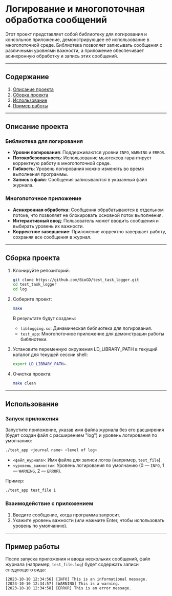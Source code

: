 # Логирование и многопоточная обработка сообщений

Этот проект представляет собой библиотеку для логирования и консольное приложение, демонстрирующее её использование в многопоточной среде. Библиотека позволяет записывать сообщения с различными уровнями важности, а приложение обеспечивает асинхронную обработку и запись этих сообщений.

---

## Содержание
1. [Описание проекта](#описание-проекта)
2. [Сборка проекта](#сборка-проекта)
3. [Использование](#использование)
4. [Пример работы](#пример-работы)

---

## Описание проекта

### Библиотека для логирования
- **Уровни логирования**: Поддерживаются уровни `INFO`, `WARNING` и `ERROR`.
- **Потокобезопасность**: Использование мьютексов гарантирует корректную работу в многопоточной среде.
- **Гибкость**: Уровень логирования можно изменять во время выполнения программы.
- **Запись в файл**: Сообщения записываются в указанный файл журнала.

### Многопоточное приложение
- **Асинхронная обработка**: Сообщения обрабатываются в отдельном потоке, что позволяет не блокировать основной поток выполнения.
- **Интерактивный ввод**: Пользователь может вводить сообщения и выбирать уровень их важности.
- **Корректное завершение**: Приложение корректно завершает работу, сохраняя все сообщения в журнал.

---

## Сборка проекта

1. Клонируйте репозиторий:
   ```bash
   git clone https://github.com/BioGD/test_task_logger.git
   cd test_task_logger
   cd log
   ```

2. Соберите проект:
   ```bash
   make
   ```
   В результате будут созданы:
   - `liblogging.so`: Динамическая библиотека для логирования.
   - `test_app`: Многопоточное приложение для демонстрации работы библиотеки.

3. Установите переменную окружения LD_LIBRARY_PATH в текущий каталог для текущей сессии shell:
   ```bash
   export LD_LIBRARY_PATH=.
   ```

4. Очистка проекта:
   ```bash
   make clean
   ```

---

## Использование

### Запуск приложения
Запустите приложение, указав имя файла журнала без его расширения (будет создан файл с расширением "log") и уровень логирования по умолчанию:
```bash
./test_app <journal name> <level of log>
```
- `<файл_журнала>`: Имя файла для записи логов (например, `test_file`).
- `<уровень_важности>`: Уровень логирования по умолчанию (0 — `INFO`, 1 — `WARNING`, 2 — `ERROR`).

Пример:
```bash
./test_app test_file 1
```

### Взаимодействие с приложением
1. Введите сообщение, когда программа запросит.
2. Укажите уровень важности (или нажмите Enter, чтобы использовать уровень по умолчанию).

---

## Пример работы

После запуска приложения и ввода нескольких сообщений, файл журнала (например, `test_file.log`) будет содержать записи следующего вида:
```
[2023-10-10 12:34:56] [INFO] This is an informational message.
[2023-10-10 12:34:57] [WARNING] This is a warning.
[2023-10-10 12:34:58] [ERROR] This is an error message.
